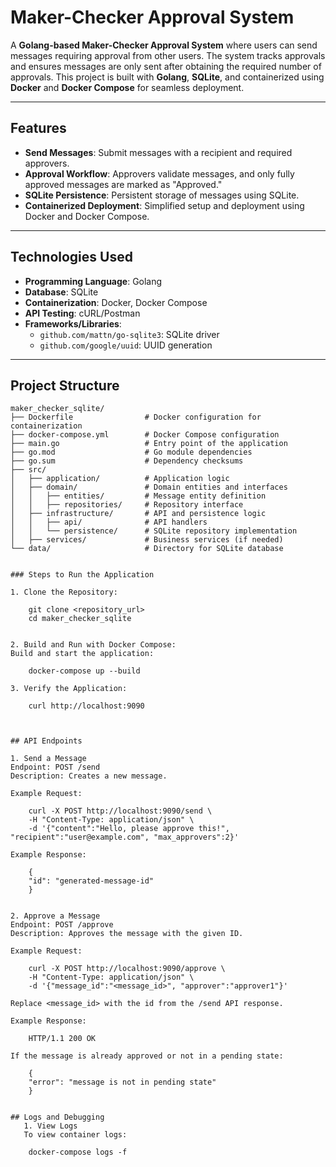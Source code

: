 # Maker-Checker Approval System

A **Golang-based Maker-Checker Approval System** where users can send messages requiring approval from other users. The system tracks approvals and ensures messages are only sent after obtaining the required number of approvals. This project is built with **Golang**, **SQLite**, and containerized using **Docker** and **Docker Compose** for seamless deployment.

---

## Features

- **Send Messages**: Submit messages with a recipient and required approvers.
- **Approval Workflow**: Approvers validate messages, and only fully approved messages are marked as "Approved."
- **SQLite Persistence**: Persistent storage of messages using SQLite.
- **Containerized Deployment**: Simplified setup and deployment using Docker and Docker Compose.

---

## Technologies Used

- **Programming Language**: Golang
- **Database**: SQLite
- **Containerization**: Docker, Docker Compose
- **API Testing**: cURL/Postman
- **Frameworks/Libraries**:
  - `github.com/mattn/go-sqlite3`: SQLite driver
  - `github.com/google/uuid`: UUID generation

---

## Project Structure

```plaintext
maker_checker_sqlite/
├── Dockerfile                # Docker configuration for containerization
├── docker-compose.yml        # Docker Compose configuration
├── main.go                   # Entry point of the application
├── go.mod                    # Go module dependencies
├── go.sum                    # Dependency checksums
├── src/
│   ├── application/          # Application logic
│   ├── domain/               # Domain entities and interfaces
│   │   ├── entities/         # Message entity definition
│   │   ├── repositories/     # Repository interface
│   ├── infrastructure/       # API and persistence logic
│   │   ├── api/              # API handlers
│   │   └── persistence/      # SQLite repository implementation
│   ├── services/             # Business services (if needed)
└── data/                     # Directory for SQLite database


### Steps to Run the Application

1. Clone the Repository:

    git clone <repository_url>
    cd maker_checker_sqlite


2. Build and Run with Docker Compose:
Build and start the application:

    docker-compose up --build

3. Verify the Application:

    curl http://localhost:9090  



## API Endpoints

1. Send a Message
Endpoint: POST /send
Description: Creates a new message.

Example Request:

    curl -X POST http://localhost:9090/send \
    -H "Content-Type: application/json" \
    -d '{"content":"Hello, please approve this!", "recipient":"user@example.com", "max_approvers":2}'

Example Response:

    {
    "id": "generated-message-id"
    }


2. Approve a Message
Endpoint: POST /approve
Description: Approves the message with the given ID.

Example Request:

    curl -X POST http://localhost:9090/approve \
    -H "Content-Type: application/json" \
    -d '{"message_id":"<message_id>", "approver":"approver1"}'

Replace <message_id> with the id from the /send API response.

Example Response:

    HTTP/1.1 200 OK

If the message is already approved or not in a pending state:

    {
    "error": "message is not in pending state"
    }


## Logs and Debugging
   1. View Logs
   To view container logs:
   
    docker-compose logs -f